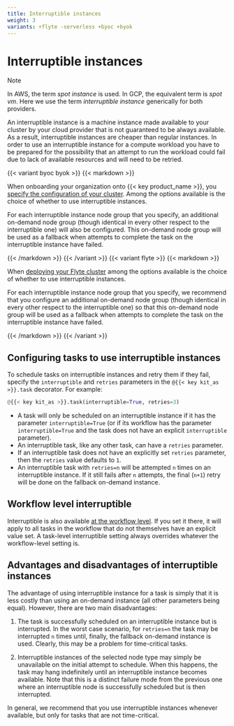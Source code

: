 ```yaml
---
title: Interruptible instances
weight: 3
variants: +flyte -serverless +byoc +byok
---
```


# Interruptible instances

> [!NOTE]
> In AWS, the term *spot instance* is used.
> In GCP, the equivalent term is *spot vm*.
> Here we use the term *interruptible instance* generically for both providers.

An interruptible instance is a machine instance made available to your cluster by your cloud provider that is not guaranteed to be always available.
As a result, interruptible instances are cheaper than regular instances.
In order to use an interruptible instance for a compute workload you have to be prepared for the possibility that an attempt to run the workload could fail due to lack of available resources and will need to be retried.

{{< variant byoc byok >}}
{{< markdown >}}

When onboarding your organization onto {{< key product_name >}}, you [specify the configuration of your cluster](../../../data-plane-setup/configuring-your-data-plane.md).
Among the options available is the choice of whether to use interruptible instances.

For each interruptible instance node group that you specify, an additional on-demand node group (though identical in every other respect to the interruptible one) will also be configured.
This on-demand node group will be used as a fallback when attempts to complete the task on the interruptible instance have failed.

{{< /markdown >}}
{{< /variant >}}
{{< variant flyte >}}
{{< markdown >}}

When [deploying your Flyte cluster](../../../../deployment/_index.md) among the options available is the choice of whether to use interruptible instances.

For each interruptible instance node group that you specify, we recommend that you configure an additional on-demand node group (though identical in every other respect to the interruptible one) so that this on-demand node group will be used as a fallback when attempts to complete the task on the interruptible instance have failed.

{{< /markdown >}}
{{< /variant >}}

## Configuring tasks to use interruptible instances

To schedule tasks on interruptible instances and retry them if they fail, specify the `interruptible` and `retries` parameters in the `@{{< key kit_as >}}.task` decorator.
For example:

```python
@{{< key kit_as >}}.task(interruptible=True, retries=3)
```

* A task will only be scheduled on an interruptible instance if it has the parameter `interruptible=True` (or if its workflow has the parameter `interruptible=True` and the task does not have an explicit `interruptible` parameter).
* An interruptible task, like any other task, can have a `retries` parameter.
* If an interruptible task does not have an explicitly set `retries` parameter, then the `retries` value defaults to `1`.
* An interruptible task with `retries=n` will be attempted `n` times on an interruptible instance.
  If it still fails after `n` attempts, the final (`n+1`) retry will be done on the fallback on-demand instance.

## Workflow level interruptible

Interruptible is also available [at the workflow level](../../workflows/_index.md). If you set it there, it will apply to all tasks in the workflow that do not themselves have an explicit value set. A task-level interruptible setting always overrides whatever the workflow-level setting is.

## Advantages and disadvantages of interruptible instances

The advantage of using interruptible instance for a task is simply that it is less costly than using an on-demand instance (all other parameters being equal).
However, there are two main disadvantages:

1. The task is successfully scheduled on an interruptible instance but is interrupted.
In the worst case scenario, for `retries=n` the task may be interrupted `n` times until, finally, the fallback on-demand instance is used.
Clearly, this may be a problem for time-critical tasks.

2. Interruptible instances of the selected node type may simply be unavailable on the initial attempt to schedule.
When this happens, the task may hang indefinitely until an interruptible instance becomes available.
Note that this is a distinct failure mode from the previous one where an interruptible node is successfully scheduled but is then interrupted.

In general, we recommend that you use interruptible instances whenever available, but only for tasks that are not time-critical.
